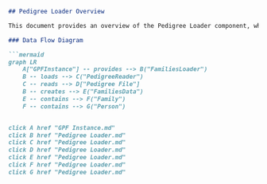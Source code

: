 ```markdown
## Pedigree Loader Overview

This document provides an overview of the Pedigree Loader component, which is responsible for loading and managing pedigree data. The pedigree data represents family relationships and individual attributes, and the loader transforms raw data into a structured format suitable for variant analysis.

### Data Flow Diagram

```mermaid
graph LR
    A["GPFInstance"] -- provides --> B("FamiliesLoader")
    B -- loads --> C("PedigreeReader")
    C -- reads --> D["Pedigree File"] 
    B -- creates --> E("FamiliesData")
    E -- contains --> F("Family")
    F -- contains --> G("Person")


click A href "GPF Instance.md"
click B href "Pedigree Loader.md"
click C href "Pedigree Loader.md"
click D href "Pedigree Loader.md"
click E href "Pedigree Loader.md"
click F href "Pedigree Loader.md"
click G href "Pedigree Loader.md"

```